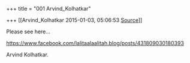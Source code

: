 +++
title = "001 Arvind_Kolhatkar"

+++
[[Arvind_Kolhatkar	2015-01-03, 05:06:53 [Source](https://groups.google.com/g/samskrita/c/ToxDpBbxeaU)]]



Please see here...

  

<https://www.facebook.com/lalitaalaalitah.blog/posts/431809030180393>

  

Arvind Kolhatkar.

